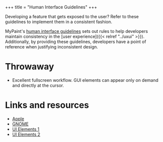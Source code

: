 +++
title = "Human Interface Guidelines"
+++

Developing a feature that gets exposed to the user? Refer to these guidelines to
implement them in a consistent fashion.<!--more-->

MyPaint's [human interface guidelines](https://en.wikipedia.org/wiki/Human_interface_guidelines)
sets out rules to help developers maintain consistency in the [user experience]({{< relref "../uxui" >}}).
Additionally, by providing these guidelines, developers have a point of reference
when justifying inconsistent design.

# Throwaway
- Excellent fullscreen workflow. GUI elements can appear only on demand and directly
at the cursor.

# Links and resources
- [Apple](https://developer.apple.com/design/human-interface-guidelines/)
- [GNOME](https://developer.gnome.org/hig/index.html)
- [UI Elements 1](https://www.usability.gov/how-to-and-tools/methods/user-interface-elements.html)
- [UI Elements 2](https://blog.logrocket.com/ux-design/40-essential-ui-elements/)
